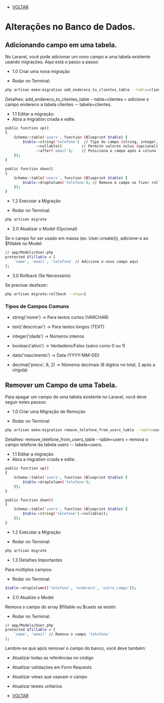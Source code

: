 - [VOLTAR](documentatian.md)
# Alterações no Banco de Dados.
## Adicionando campo em uma tabela.
No Laravel, você pode adicionar um novo campo a uma tabela existente usando migrações. Aqui está o passo a passo:

- 1.0 Criar uma nova migração
* Rodar no Terminal:
```sh
php artisan make:migration add_endereco_to_clientes_table --table=clientes
```
Detalhes: add_endereco_to_clientes_table --table=clientes = adicione o campo endereco a tabela clientes -- tabela=clientes.

- 1.1 Editar a migração:
- Abra a migration criada e edite.
```sh
public function up()
{
    Schema::table('users', function (Blueprint $table) {
        $table->string('telefone')  // Tipo do campo (string, integer, boolean, etc.)
              ->nullable()         // Permite valores nulos (opcional)
              ->after('email');    // Posiciona o campo após a coluna "email" (opcional)
    });
}

public function down()
{
    Schema::table('users', function (Blueprint $table) {
        $table->dropColumn('telefone'); // Remove o campo se fizer rollback
    });
}
```
- 1.2 Executar a Migração
* Rodar no Terminal:
```sh
php artisan migrate
```
- 2.0 Atualizar o Model (Opcional)

Se o campo for ser usado em massa (ex: User::create()), adicione-o ao $fillable no Model:
```sh
// app/Models/User.php
protected $fillable = [
    'name', 'email', 'telefone' // Adicione o novo campo aqui
];
```
 - 3.0 Rollback (Se Necessário)

 Se precisar desfazer:
```sh
php artisan migrate:rollback --step=1
```

### Tipos de Campos Comuns
- string('nome') → Para textos curtos (VARCHAR)

- text('descricao') → Para textos longos (TEXT)

- integer('idade') → Números inteiros

- boolean('ativo') → Verdadeiro/Falso (salvo como 0 ou 1)

- date('nascimento') → Data (YYYY-MM-DD)

- decimal('preco', 8, 2) → Números decimais (8 dígitos no total, 2 após a vírgula)

## Remover um Campo de uma Tabela.

Para apagar um campo de uma tabela existente no Laravel, você deve seguir estes passos:

- 1.0 Criar uma Migração de Remoção
* Rodar no Terminal:
```sh
php artisan make:migration remove_telefone_from_users_table --table=users
```
Detalhes: remove_telefone_from_users_table --table=users = remova o campo telefone da tabela users -- tabela=users.

- 1.1 Editar a migração:
- Abra a migration criada e edite.
```sh
public function up()
{
    Schema::table('users', function (Blueprint $table) {
        $table->dropColumn('telefone');
    });
}

public function down()
{
    Schema::table('users', function (Blueprint $table) {
        $table->string('telefone')->nullable();
    });
}
```
- 1.2 Executar a Migração
* Rodar no Terminal:
```sh
php artisan migrate
```
- 1.3 Detalhes Importantes

Para múltiplos campos:
* Rodar no Terminal:
```sh
$table->dropColumn(['telefone', 'endereco', 'outro_campo']);
```
- 2.0 Atualize o Model

Remova o campo do array $fillable ou $casts se existir:
* Rodar no Terminal:
```sh
// app/Models/User.php
protected $fillable = [
    'name', 'email' // Remova o campo 'telefone'
];
```
Lembre-se que após remover o campo do banco, você deve também:

- Atualizar todas as referências no código

- Atualizar validações em Form Requests

- Atualizar views que usavam o campo

- Atualizar testes unitários




















- [VOLTAR](documentatian.md)